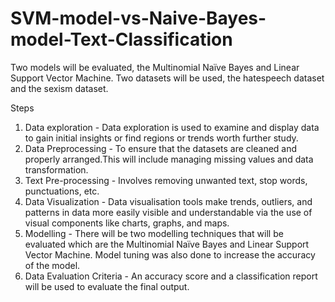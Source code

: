 # SVM-model-vs-Naive-Bayes-model-Text-Classification

Two models will be evaluated, the Multinomial Naïve Bayes and Linear Support Vector Machine. Two datasets will be used, the hatespeech dataset and the sexism dataset. 

Steps 

1. Data exploration - Data exploration is used to examine and display data to gain initial insights or find regions or trends worth further study. 
2. Data Preprocessing - To ensure that the datasets are cleaned and properly arranged.This will include managing missing values and data transformation.  
3. Text Pre-processing - Involves removing unwanted text, stop words, punctuations, etc.
4. Data Visualization - Data visualisation tools make trends, outliers, and patterns in data more easily visible and understandable via the use of visual components like charts, graphs, and maps.
5. Modelling - There will be two modelling techniques that will be evaluated which are the Multinomial Naïve Bayes and Linear Support Vector Machine. Model tuning was also done to increase the accuracy of the model.
6. Data Evaluation Criteria - An accuracy score and a classification report will be used to evaluate the final output. 
